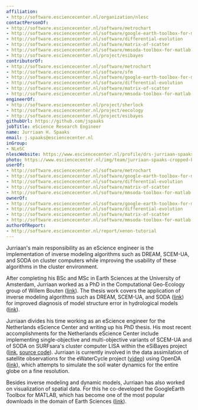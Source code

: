 ```yaml
---
affiliation:
- http://software.esciencecenter.nl/organization/nlesc
contactPersonOf:
- http://software.esciencecenter.nl/software/metrochart
- http://software.esciencecenter.nl/software/google-earth-toolbox-for-matlab
- http://software.esciencecenter.nl/software/differential-evolution
- http://software.esciencecenter.nl/software/matrix-of-scatter
- http://software.esciencecenter.nl/software/mmsoda-toolbox-for-matlab
- http://software.esciencecenter.nl/project/esibayes
contributorOf:
- http://software.esciencecenter.nl/software/metrochart
- http://software.esciencecenter.nl/software/sfm
- http://software.esciencecenter.nl/software/google-earth-toolbox-for-matlab
- http://software.esciencecenter.nl/software/differential-evolution
- http://software.esciencecenter.nl/software/matrix-of-scatter
- http://software.esciencecenter.nl/software/mmsoda-toolbox-for-matlab
engineerOf:
- http://software.esciencecenter.nl/project/sherlock
- http://software.esciencecenter.nl/project/eecology
- http://software.esciencecenter.nl/project/esibayes
githubUrl: https://github.com/jspaaks
jobTitle: eScience Research Engineer
name: Jurriaan H. Spaaks
email: j.spaaks@esciencecenter.nl
inGroup:
- NLeSC
nlescWebsite: https://www.esciencecenter.nl/profile/drs-jurriaan-spaaks
photo: https://www.esciencecenter.nl/img/team/jurriaan-spaaks-cropped-bw-new.jpg
userOf:
- http://software.esciencecenter.nl/software/metrochart
- http://software.esciencecenter.nl/software/google-earth-toolbox-for-matlab
- http://software.esciencecenter.nl/software/differential-evolution
- http://software.esciencecenter.nl/software/matrix-of-scatter
- http://software.esciencecenter.nl/software/mmsoda-toolbox-for-matlab
ownerOf:
- http://software.esciencecenter.nl/software/google-earth-toolbox-for-matlab
- http://software.esciencecenter.nl/software/differential-evolution
- http://software.esciencecenter.nl/software/matrix-of-scatter
- http://software.esciencecenter.nl/software/mmsoda-toolbox-for-matlab
authorOfReport:
- http://software.esciencecenter.nl/report/xenon-tutorial
---
```

Jurriaan's main responsibility as an eScience engineer is the implementation of inverse modeling algorithms such as DREAM, SCEM-UA, and SODA on cluster computers while improving the usability of these algorithms in the cluster environment.

After completing his BSc and MSc in Earth Sciences at the University of Amsterdam, Jurriaan worked as a PhD in the Computational Geo-Ecology group of Willem Bouten ([link](http://ibed.uva.nl/research/research-groups/content/computational-geo-ecology/computational-geo-ecology.html)). The thesis work covers the application of inverse modeling algorithms such as DREAM, SCEM-UA, and SODA ([link](http://faculty.sites.uci.edu/jasper/publications/)) for improved diagnosis of model structure error in hydrological models ([link](http://www.hydrol-earth-syst-sci.net/17/3455/2013/hess-17-3455-2013.pdf)).

Jurriaan divides his time working as an eScience engineer for the Netherlands eScience Center and writing up his PhD thesis. His most recent accomplishments for the Netherlands eScience Center include implementing single-objective and multi-objective variants of SCEM-UA and of SODA on SURFsara's cluster computer LISA within the eSiBayes project ([link](https://www.esciencecenter.nl/project/esibayes), [source code](https://github.com/NLeSC/esibayes)). Jurriaan is currently involved in the data assimilation of satellite observations for the eWaterCycle project ([video](http://www.youtube.com/watch?v=fOZYCBY3yz4)) using OpenDA ([link](http://www.openda.org/)), which attempts to simulate the soil water dynamics for the entire globe on a fine resolution.

Besides inverse modeling and dynamic models, Jurriaan has also worked on visualization of spatial data. For this he co-developed the GoogleEarth Toolbox for MATLAB, which has become one of the most popular downloads in the domain of Earth Sciences ([link](http://www.mathworks.nl/matlabcentral/fileexchange/12954-google-earth-toolbox)).
